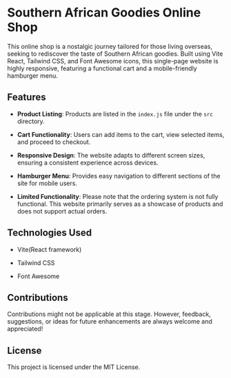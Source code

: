 # Southern African Goodies Online Shop

This online shop is a nostalgic journey tailored for those living overseas, seeking to rediscover the taste of Southern African goodies. Built using Vite React, Tailwind CSS, and Font Awesome icons, this single-page website is highly responsive, featuring a functional cart and a mobile-friendly hamburger menu.

## Features

- **Product Listing**: Products are listed in the `index.js` file under the `src` directory. 

- **Cart Functionality**: Users can add items to the cart, view selected items, and proceed to checkout.

- **Responsive Design**: The website adapts to different screen sizes, ensuring a consistent experience across devices.

- **Hamburger Menu**: Provides easy navigation to different sections of the site for mobile users.

- **Limited Functionality**: Please note that the ordering system is not fully functional. This website primarily serves as a showcase of products and does not support actual orders.

## Technologies Used

- Vite(React framework)
  
- Tailwind CSS
  
- Font Awesome

## Contributions

Contributions might not be applicable at this stage. However, feedback, suggestions, or ideas for future enhancements are always welcome and appreciated!

## License

This project is licensed under the MIT License.
